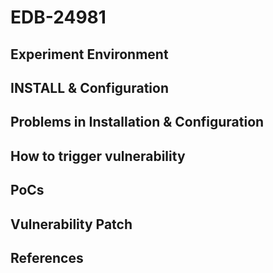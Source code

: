 # EDB-24981

## Experiment Environment

## INSTALL & Configuration

## Problems in Installation & Configuration

## How to trigger vulnerability

## PoCs

## Vulnerability Patch

## References
